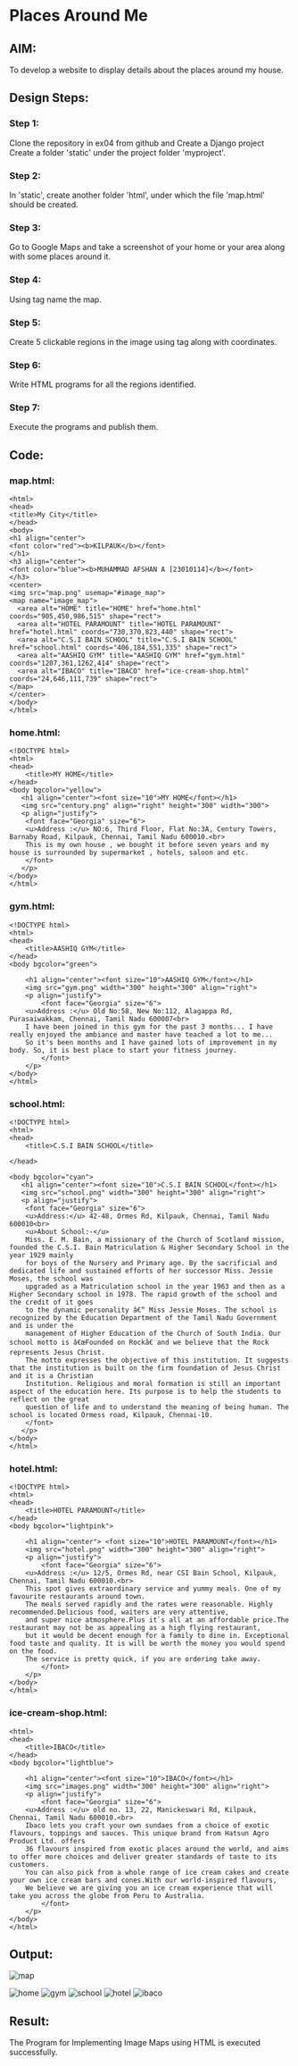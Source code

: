 # Places Around Me
## AIM:
To develop a website to display details about the places around my house.

## Design Steps:

### Step 1:
Clone the repository in ex04 from github and Create a Django project Create a folder 'static' under the project folder 'myproject'.
### Step 2:
In 'static', create another folder 'html', under which the file 'map.html' should be created.
### Step 3:
Go to Google Maps and take a screenshot of your home or your area along with some places around it.
### Step 4:
Using <map> tag name the map. 
### Step 5: 
Create  5 clickable regions in the image using <area> tag along with coordinates.
### Step 6:
Write HTML programs for all the regions identified.
### Step 7:
Execute the programs and publish them.

## Code:
### map.html:
```
<html>
<head>
<title>My City</title>
</head>
<body>
<h1 align="center">
<font color="red"><b>KILPAUK</b></font>
</h1>
<h3 align="center">
<font color="blue"><b>MUHAMMAD AFSHAN A [23010114]</b></font>
</h3>
<center>
<img src="map.png" usemap="#image_map">
<map name="image_map">
  <area alt="HOME" title="HOME" href="home.html" coords="905,450,986,515" shape="rect">
  <area alt="HOTEL PARAMOUNT" title="HOTEL PARAMOUNT" href="hotel.html" coords="730,370,823,440" shape="rect">
  <area alt="C.S.I BAIN SCHOOL" title="C.S.I BAIN SCHOOL" href="school.html" coords="406,184,551,335" shape="rect">
  <area alt="AASHIQ GYM" title="AASHIQ GYM" href="gym.html" coords="1207,361,1262,414" shape="rect">
  <area alt="IBACO" title="IBACO" href="ice-cream-shop.html" coords="24,646,111,739" shape="rect">
</map>  
</center>
</body>
</html>
```
### home.html:
```
<!DOCTYPE html>
<html>
<head>
    <title>MY HOME</title>
</head>
<body bgcolor="yellow">
   <h1 align="center"><font size="10">MY HOME</font></h1>
   <img src="century.png" align="right" height="300" width="300">
   <p align="justify">
    <font face="Georgia" size="6">
    <u>Address :</u> NO:6, Third Floor, Flat No:3A, Century Towers, Barnaby Road, Kilpauk, Chennai, Tamil Nadu 600010.<br>
    This is my own house , we bought it before seven years and my house is surrounded by supermarket , hotels, saloon and etc.
    </font>
   </p>
</body>
</html>

```
### gym.html:
```
<!DOCTYPE html>
<html>
<head>
    <title>AASHIQ GYM</title>
</head>
<body bgcolor="green">
    
    <h1 align="center"><font size="10">AASHIQ GYM</font></h1>
    <img src="gym.png" width="300" height="300" align="right">
    <p align="justify">
        <font face="Georgia" size="6">
    <u>Address :</u> Old No:58, New No:112, Alagappa Rd, Purasaiwakkam, Chennai, Tamil Nadu 600007<br>
    I have been joined in this gym for the past 3 months... I have really enjoyed the ambiance and master have teached a lot to me... 
    So it's been months and I have gained lots of improvement in my body. So, it is best place to start your fitness journey.
        </font>
    </p> 
</body>
</html>
```
### school.html:
```
<!DOCTYPE html>
<html>
<head>
    <title>C.S.I BAIN SCHOOL</title>

</head>

<body bgcolor="cyan">
   <h1 align="center"><font size="10">C.S.I BAIN SCHOOL</font></h1>
   <img src="school.png" width="300" height="300" align="right">
   <p align="justify">
    <font face="Georgia" size="6">
    <u>Address:</u> 42-48, Ormes Rd, Kilpauk, Chennai, Tamil Nadu 600010<br>
    <u>About School:-</u>
    Miss. E. M. Bain, a missionary of the Church of Scotland mission, founded the C.S.I. Bain Matriculation & Higher Secondary School in the year 1929 mainly 
    for boys of the Nursery and Primary age. By the sacrificial and dedicated life and sustained efforts of her successor Miss. Jessie Moses, the school was 
    upgraded as a Matriculation school in the year 1963 and then as a Higher Secondary school in 1978. The rapid growth of the school and the credit of it goes
    to the dynamic personality â€“ Miss Jessie Moses. The school is recognized by the Education Department of the Tamil Nadu Government and is under the 
    management of Higher Education of the Church of South India. Our school motto is â€œFounded on Rockâ€ and we believe that the Rock represents Jesus Christ.
    The motto expresses the objective of this institution. It suggests that the institution is built on the firm foundation of Jesus Christ and it is a Christian
    Institution. Religious and moral formation is still an important aspect of the education here. Its purpose is to help the students to reflect on the great 
    question of life and to understand the meaning of being human. The school is located Ormess road, Kilpauk, Chennai-10.
    </font>
   </p>
</body>
</html>
```
### hotel.html:
```
<!DOCTYPE html>
<html>
<head>
    <title>HOTEL PARAMOUNT</title>
</head>
<body bgcolor="lightpink">
    
    <h1 align="center"> <font size="10">HOTEL PARAMOUNT</font></h1>
    <img src="hotel.png" width="300" height="300" align="right">
    <p align="justify">
        <font face="Georgia" size="6">
    <u>Address :</u> 12/5, Ormes Rd, near CSI Bain School, Kilpauk, Chennai, Tamil Nadu 600010.<br>
    This spot gives extraordinary service and yummy meals. One of my favourite restaurants around town.
    The meals served rapidly and the rates were reasonable. Highly recommended.Delicious food, waiters are very attentive,
    and super nice atmosphere.Plus it`s all at an affordable price.The restaurant may not be as appealing as a high flying restaurant,
    but it would be decent enough for a family to dine in. Exceptional food taste and quality. It is will be worth the money you would spend on the food.
    The service is pretty quick, if you are ordering take away.
        </font>
    </p> 
</body>
</html>
```
### ice-cream-shop.html:
```
<html>
<head>
    <title>IBACO</title>
</head>
<body bgcolor="lightblue">
    
    <h1 align="center"><font size="10">IBACO</font></h1>
    <img src="images.png" width="300" height="300" align="right">
    <p align="justify">
        <font face="Georgia" size="6">
    <u>Address :</u> old no. 13, 22, Manickeswari Rd, Kilpauk, Chennai, Tamil Nadu 600010.<br>
    Ibaco lets you craft your own sundaes from a choice of exotic flavours, toppings and sauces. This unique brand from Hatsun Agro Product Ltd. offers
    36 flavours inspired from exotic places around the world, and aims to offer more choices and deliver greater standards of taste to its customers.
    You can also pick from a whole range of ice cream cakes and create your own ice cream bars and cones.With our world-inspired flavours,
    We believe we are giving you an ice cream experience that will take you across the globe from Peru to Australia.
        </font>
    </p> 
</body>
</html>
```


## Output:
![map](mapoutput.png)

![home](1-home.png)
![gym](2-gym.png)
![school](3-school.png)
![hotel](4-hotel.png)
![ibaco](5-ibaco.png)


## Result:
The Program for Implementing Image Maps using HTML is executed successfully.